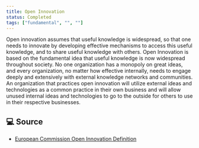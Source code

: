 ```yaml
---
title: Open Innovation
status: Completed
tags: ["fundamental", "", ""]
---
```


Open innovation assumes that useful knowledge is widespread, so that one needs to innovate by developing effective mechanisms to access this useful knowledge, and to share useful knowledge with others. 
Open Innovation is based on the fundamental idea that useful knowledge is now widespread throughout society. No one organization has a monopoly on great ideas, and every organization, 
no matter how effective internally, needs to engage deeply and extensively with external knowledge networks and communities. An organization that practices open innovation will utilize external 
ideas and technologies as a common practice in their own business and will allow unused internal ideas and technologies to go to the outside for others to use in their respective businesses. 

## 💻 Source

* [European Commission Open Innovation Definition](https://digital-strategy.ec.europa.eu/en/news/what-open-innovation)
